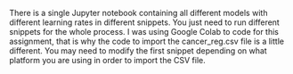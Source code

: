 There is a single Jupyter notebook containing all different models with different learning rates in different snippets. You just need to run different snippets for the whole process.
I was using Google Colab to code for this assignment, that is why the code to import the cancer_reg.csv file is a little different. You may need to modify the first snippet depending on what platform you are using in order to import the CSV file.